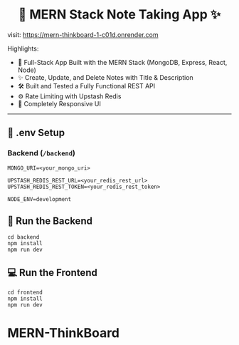 <h1 align="center">📝 MERN Stack Note Taking App ✨</h1>

visit: https://mern-thinkboard-1-c01d.onrender.com

Highlights:

- 🧱 Full-Stack App Built with the MERN Stack (MongoDB, Express, React, Node)
- ✨ Create, Update, and Delete Notes with Title & Description
- 🛠️ Built and Tested a Fully Functional REST API
- ⚙️ Rate Limiting with Upstash Redis
- 🚀 Completely Responsive UI

---

## 🧪 .env Setup

### Backend (`/backend`)

```
MONGO_URI=<your_mongo_uri>

UPSTASH_REDIS_REST_URL=<your_redis_rest_url>
UPSTASH_REDIS_REST_TOKEN=<your_redis_rest_token>

NODE_ENV=development
```

## 🔧 Run the Backend

```
cd backend
npm install
npm run dev
```

## 💻 Run the Frontend

```
cd frontend
npm install
npm run dev
```
# MERN-ThinkBoard
